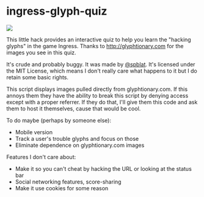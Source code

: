 ingress-glyph-quiz
==================

![](http://i.imgur.com/rxYNEGk.png)

This little hack provides an interactive quiz to help you learn the "hacking 
glyphs" in the game Ingress. Thanks to http://glyphtionary.com for the images 
you see in this quiz.

It's crude and probably buggy. It was made by [@spblat](http://twitter.com/spblat). It's licensed under 
the MIT License, which means I don't really care what happens to it but I 
do retain some basic rights.

This script displays images pulled directly from glyphtionary.com. If this 
annoys them they have the ability to break this script by denying access 
except with a proper referrer. If they do that, I'll give them this code 
and ask them to host it themselves, cause that would be cool.

To do maybe (perhaps by someone else):

- Mobile version
- Track a user's trouble glyphs and focus on those
- Eliminate dependence on glyphtionary.com images

Features I don't care about:

- Make it so you can't cheat by hacking the URL or looking at the status bar
- Social networking features, score-sharing
- Make it use cookies for some reason

